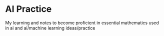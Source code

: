 # AI Practice

My learning and notes to become proficient in essential mathematics used in ai and ai/machine learning ideas/practice
